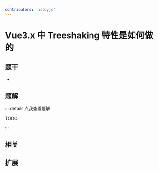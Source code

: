 ```yaml
---
contributors: 'isboyjc'
---
```


# Vue3.x 中 Treeshaking 特性是如何做的


## 题干

- 



## 题解

::: details 点我查看题解

  TODO

:::



## 相关



## 扩展
